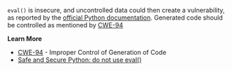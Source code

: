 `eval()` is insecure, and uncontrolled data could then create a vulnerability, as reported by the [official Python documentation](https://docs.python.org/3/library/functions.html#eval). Generated code should be controlled as mentioned by [CWE-94](https://cwe.mitre.org/data/definitions/94.html)

**Learn More**

 - [CWE-94](https://cwe.mitre.org/data/definitions/94.html) - Improper Control of Generation of Code
 - [Safe and Secure Python: do not use eval()](https://www.codiga.io/blog/python-eval/)

